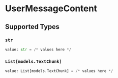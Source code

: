 # UserMessageContent


## Supported Types

### `str`

```python
value: str = /* values here */
```

### `List[models.TextChunk]`

```python
value: List[models.TextChunk] = /* values here */
```

